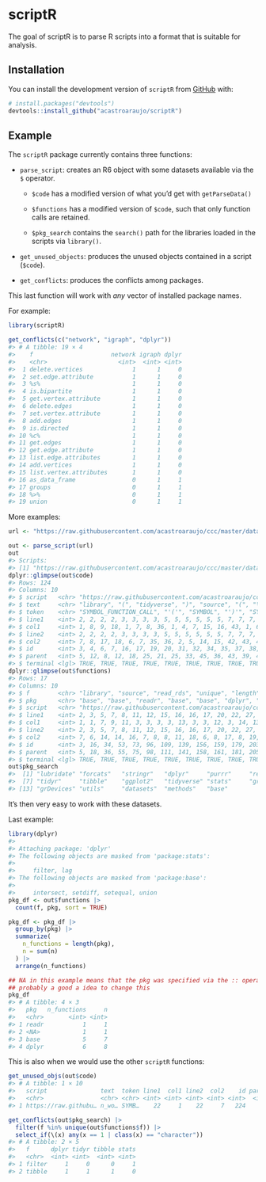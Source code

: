 
<!-- README.md is generated from README.Rmd. Please edit that file -->

# scriptR

<!-- badges: start -->
<!-- badges: end -->

The goal of scriptR is to parse R scripts into a format that is suitable
for analysis.

## Installation

You can install the development version of `scriptR` from
[GitHub](https://github.com/) with:

``` r
# install.packages("devtools")
devtools::install_github("acastroaraujo/scriptR")
```

## Example

The `scriptR` package currently contains three functions:

- `parse_script`: creates an R6 object with some datasets available via
  the `$` operator.

  - `$code` has a modified version of what you’d get with
    `getParseData()`

  - `$functions` has a modified version of `$code`, such that only
    function calls are retained.

  - `$pkg_search` contains the `search()` path for the libraries loaded
    in the scripts via `library()`.

- `get_unused_objects`: produces the unused objects contained in a
  script (`$code`).

- `get_conflicts`: produces the conflicts among packages.

This last function will work with *any* vector of installed package
names.

For example:

``` r
library(scriptR)

get_conflicts(c("network", "igraph", "dplyr"))
#> # A tibble: 19 × 4
#>    f                      network igraph dplyr
#>    <chr>                    <int>  <int> <int>
#>  1 delete.vertices              1      1     0
#>  2 set.edge.attribute           1      1     0
#>  3 %s%                          1      1     0
#>  4 is.bipartite                 1      1     0
#>  5 get.vertex.attribute         1      1     0
#>  6 delete.edges                 1      1     0
#>  7 set.vertex.attribute         1      1     0
#>  8 add.edges                    1      1     0
#>  9 is.directed                  1      1     0
#> 10 %c%                          1      1     0
#> 11 get.edges                    1      1     0
#> 12 get.edge.attribute           1      1     0
#> 13 list.edge.attributes         1      1     0
#> 14 add.vertices                 1      1     0
#> 15 list.vertex.attributes       1      1     0
#> 16 as_data_frame                0      1     1
#> 17 groups                       0      1     1
#> 18 %>%                          0      1     1
#> 19 union                        0      1     1
```

More examples:

``` r
url <- "https://raw.githubusercontent.com/acastroaraujo/ccc/master/data-raw/04-docterms.R"

out <- parse_script(url)
out
#> Scripts:
#> [1] "https://raw.githubusercontent.com/acastroaraujo/ccc/master/data-raw/04-docterms.R"
dplyr::glimpse(out$code)
#> Rows: 124
#> Columns: 10
#> $ script   <chr> "https://raw.githubusercontent.com/acastroaraujo/ccc/master/d…
#> $ text     <chr> "library", "(", "tidyverse", ")", "source", "(", "\"data-raw/…
#> $ token    <chr> "SYMBOL_FUNCTION_CALL", "'('", "SYMBOL", "')'", "SYMBOL_FUNCT…
#> $ line1    <int> 2, 2, 2, 2, 3, 3, 3, 3, 5, 5, 5, 5, 5, 5, 7, 7, 7, 7, 7, 7, 7…
#> $ col1     <int> 1, 8, 9, 18, 1, 7, 8, 36, 1, 4, 7, 15, 16, 43, 1, 6, 9, 15, 1…
#> $ line2    <int> 2, 2, 2, 2, 3, 3, 3, 3, 5, 5, 5, 5, 5, 5, 7, 7, 7, 7, 7, 7, 7…
#> $ col2     <int> 7, 8, 17, 18, 6, 7, 35, 36, 2, 5, 14, 15, 42, 43, 4, 7, 14, 1…
#> $ id       <int> 3, 4, 6, 7, 16, 17, 19, 20, 31, 32, 34, 35, 37, 38, 50, 51, 5…
#> $ parent   <int> 5, 12, 8, 12, 18, 25, 21, 25, 33, 45, 36, 43, 39, 43, 52, 67,…
#> $ terminal <lgl> TRUE, TRUE, TRUE, TRUE, TRUE, TRUE, TRUE, TRUE, TRUE, TRUE, T…
dplyr::glimpse(out$functions)
#> Rows: 17
#> Columns: 10
#> $ f        <chr> "library", "source", "read_rds", "unique", "length", "count",…
#> $ pkg      <chr> "base", "base", "readr", "base", "base", "dplyr", "dplyr", "d…
#> $ script   <chr> "https://raw.githubusercontent.com/acastroaraujo/ccc/master/d…
#> $ line1    <int> 2, 3, 5, 7, 8, 11, 12, 15, 16, 16, 17, 20, 22, 27, 28, 29, 32
#> $ col1     <int> 1, 1, 7, 9, 11, 3, 3, 3, 3, 13, 3, 3, 12, 3, 14, 13, 10
#> $ line2    <int> 2, 3, 5, 7, 8, 11, 12, 15, 16, 16, 17, 20, 22, 27, 28, 29, 32
#> $ col2     <int> 7, 6, 14, 14, 16, 7, 8, 8, 11, 18, 6, 8, 17, 8, 19, 18, 17
#> $ id       <int> 3, 16, 34, 53, 73, 96, 109, 139, 156, 159, 179, 203, 227, 255…
#> $ parent   <int> 5, 18, 36, 55, 75, 98, 111, 141, 158, 161, 181, 205, 229, 257…
#> $ terminal <lgl> TRUE, TRUE, TRUE, TRUE, TRUE, TRUE, TRUE, TRUE, TRUE, TRUE, T…
out$pkg_search
#>  [1] "lubridate" "forcats"   "stringr"   "dplyr"     "purrr"     "readr"    
#>  [7] "tidyr"     "tibble"    "ggplot2"   "tidyverse" "stats"     "graphics" 
#> [13] "grDevices" "utils"     "datasets"  "methods"   "base"
```

It’s then very easy to work with these datasets.

Last example:

``` r
library(dplyr)
#> 
#> Attaching package: 'dplyr'
#> The following objects are masked from 'package:stats':
#> 
#>     filter, lag
#> The following objects are masked from 'package:base':
#> 
#>     intersect, setdiff, setequal, union
pkg_df <- out$functions |>
  count(f, pkg, sort = TRUE)

pkg_df <- pkg_df |>
  group_by(pkg) |>
  summarize(
    n_functions = length(pkg),
    n = sum(n)
  ) |>
  arrange(n_functions)

## NA in this example means that the pkg was specified via the :: operator
## probably a good a idea to change this
pkg_df 
#> # A tibble: 4 × 3
#>   pkg   n_functions     n
#>   <chr>       <int> <int>
#> 1 readr           1     1
#> 2 <NA>            1     1
#> 3 base            5     7
#> 4 dplyr           6     8
```

This is also when we would use the other `scriptR` functions:

``` r
get_unused_objs(out$code)
#> # A tibble: 1 × 10
#>   script               text  token line1  col1 line2  col2    id parent terminal
#>   <chr>                <chr> <chr> <int> <int> <int> <int> <int>  <int> <lgl>   
#> 1 https://raw.githubu… n_wo… SYMB…    22     1    22     7   224    226 TRUE

get_conflicts(out$pkg_search) |> 
  filter(f %in% unique(out$functions$f)) |> 
  select_if(\(x) any(x == 1 | class(x) == "character"))
#> # A tibble: 2 × 5
#>   f      dplyr tidyr tibble stats
#>   <chr>  <int> <int>  <int> <int>
#> 1 filter     1     0      0     1
#> 2 tibble     1     1      1     0
```
